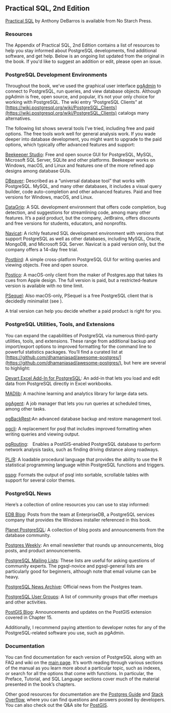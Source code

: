 ## Practical SQL, 2nd Edition

[Practical SQL](https://www.nostarch.com/practicalsql2/) by Anthony DeBarros is available from No Starch Press.

### Resources

The Appendix of Practical SQL, 2nd Edition contains a list of resources to help you stay informed about PostgreSQL developments, find additional software, and get help. Below is an ongoing list updated from the original in the book. If you'd like to suggest an addition or edit, please open an issue.

### PostgreSQL Development Environments

Throughout the book, we’ve used the graphical user interface [pgAdmin](https://www.pgadmin.org) to connect to PostgreSQL, run queries, and view database objects. Although pgAdmin is free, open source, and popular, it’s not your only choice for working with PostgreSQL. The wiki entry “PostgreSQL Clients” at [https://wiki.postgresql.org/wiki/PostgreSQL_Clients](https://wiki.postgresql.org/wiki/PostgreSQL_Clients) catalogs many alternatives.

The following list shows several tools I’ve tried, including free and paid options. The free tools work well for general analysis work. If you wade deeper into database development, you might want to upgrade to the paid options, which typically offer advanced features and support:

[Beekeeper Studio](https://www.beekeeperstudio.io/): Free and open source GUI for PostgreSQL, MySQL, Microsoft SQL Server, SQLite and other platforms. Beekeeper works on Windows, macOS, and Linux and features one of the more refined app designs among database GUIs.

[DBeaver](https://dbeaver.com/): Described as a “universal database tool” that works with PostgreSQL. MySQL, and many other databases, it includes a visual query builder, code auto-completion and other advanced features. Paid and free versions for Windows, macOS, and Linux.

[DataGrip](https://www.jetbrains.com/datagrip/): A SQL development environment that offers code completion, bug detection, and suggestions for streamlining code, among many other features. It’s a paid product, but the company, JetBrains, offers discounts and free versions for students, educators, and nonprofits.

[Navicat](https://www.navicat.com/): A richly featured SQL development environment with versions that support PostgreSQL as well as other databases, including MySQL, Oracle, MongoDB, and Microsoft SQL Server. Navicat is a paid version only, but the company offers a 14-day free trial.

[Postbird](https://github.com/Paxa/postbird/): A simple cross-platform PostgreSQL GUI for writing queries and viewing objects. Free and open source.

[Postico](https://eggerapps.at/postico/): A macOS-only client from the maker of Postgres.app that takes its cues from Apple design. The full version is paid, but a restricted-feature version is available with no time limit.

[PSequel](https://www.psequel.com/): Also macOS-only, PSequel is a free PostgreSQL client that is decidedly minimalist (see ).

A trial version can help you decide whether a paid product is right for you.

### PostgreSQL Utilities, Tools, and Extensions

You can expand the capabilities of PostgreSQL via numerous third-party utilities, tools, and extensions. These range from additional backup and import/export options to improved formatting for the command line to powerful statistics packages. You’ll find a curated list at [https://github.com/dhamaniasad/awesome-postgres/](https://github.com/dhamaniasad/awesome-postgres/), but here are several to highlight:

[Devart Excel Add-In for PostgreSQL](https://www.devart.com/excel-addins/postgresql.html): An add-in that lets you load and edit data from PostgreSQL directly in Excel workbooks.

[MADlib](http://madlib.apache.org/): A machine learning and analytics library for large data sets.

[pgAgent](https://www.pgadmin.org/docs/pgadmin4/development/pgagent.html): A job manager that lets you run queries at scheduled times, among other tasks.

[pgBackRest](https://pgbackrest.org/):An advanced database backup and restore management tool.

[pgcli](https://github.com/dbcli/pgcli/): A replacement for psql that includes improved formatting when writing queries and viewing output.

[pgRouting](https://pgrouting.org/): Enables a PostGIS-enabled PostgreSQL database to perform network analysis tasks, such as finding driving distance along roadways.

[PL/R](http://www.joeconway.com/plr.html): A loadable procedural language that provides the ability to use the R statistical programming language within PostgreSQL functions and triggers.

[pspg](https://github.com/okbob/pspg/): Formats the output of psql into sortable, scrollable tables with support for several color themes.

### PostgreSQL News

Here’s a collection of online resources you can use to stay informed:

[EDB Blog](https://www.enterprisedb.com/blog/): Posts from the team at EnterpriseDB, a PostgreSQL services company that provides the Windows installer referenced in this book.

[Planet PostgreSQL](https://planet.postgresql.org/): A collection of blog posts and announcements from the database community.

[Postgres Weekly](https://postgresweekly.com/): An email newsletter that rounds up announcements, blog posts, and product announcements.

[PostgreSQL Mailing Lists](https://www.postgresql.org/list/): These lists are useful for asking questions of community experts. The pgsql-novice and pgsql-general lists are particularly good for beginners, although note that email volume can be heavy.

[PostgreSQL News Archive](https://www.postgresql.org/about/newsarchive/): Official news from the Postgres team.

[PostgreSQL User Groups](https://www.postgresql.org/community/user-groups/): A list of community groups that offer meetups and other activities.

[PostGIS Blog](http://postgis.net/blog/): Announcements and updates on the PostGIS extension covered in Chapter 15.

Additionally, I recommend paying attention to developer notes for any of the PostgreSQL-related software you use, such as pgAdmin.

### Documentation

You can find documentation for each version of PostgreSQL along with an FAQ and wiki on the [main page](https://www.postgresql.org/docs/). It’s worth reading through various sections of the manual as you learn more about a particular topic, such as indexes, or search for all the options that come with functions. In particular, the Preface, Tutorial, and SQL Language sections cover much of the material presented in the book’s chapters.

Other good resources for documentation are the [Postgres Guide](http://postgresguide.com/) and [Stack Overflow](https://stackoverflow.com/questions/tagged/postgresql/), where you can find questions and answers posted by developers. You can also check out the Q&A site for [PostGIS](https://gis.stackexchange.com/questions/tagged/postgis/).
